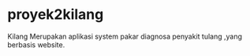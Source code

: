 # proyek2kilang
Kilang Merupakan aplikasi system pakar diagnosa penyakit tulang ,yang berbasis website.
